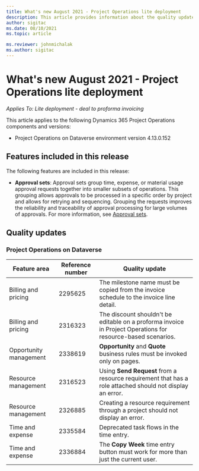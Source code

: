 ```yaml
---
title: What's new August 2021 - Project Operations lite deployment
description: This article provides information about the quality updates available in the August 2021 release of Project Operations lite deployment.
author: sigitac
ms.date: 08/10/2021
ms.topic: article

ms.reviewer: johnmichalak
ms.author: sigitac
---
```


# What's new August 2021 - Project Operations lite deployment

_Applies To: Lite deployment - deal to proforma invoicing_

This article applies to the following Dynamics 365 Project Operations components and versions:

  - Project Operations on Dataverse environment version 4.13.0.152

## Features included in this release

The following features are included in this release:

- **Approval sets**: Approval sets group time, expense, or material usage approval requests together into smaller subsets of operations. This grouping allows approvals to be processed in a specific order by project and allows for retrying and sequencing. Grouping the requests improves the reliability and traceability of approval processing for large volumes of approvals. For more information, see [Approval sets](../../approvals/approval-sets.md).

## Quality updates

### Project Operations on Dataverse

| **Feature area** | **Reference number** | **Quality update** |
| --- | --- | --- |
| Billing and pricing | 2295625 | The milestone name must be copied from the invoice schedule to the invoice line detail. |
| Billing and pricing | 2316323 | The discount shouldn't be editable on a proforma invoice in Project Operations for resource-based scenarios. |
| Opportunity management | 2338619 | **Opportunity** and **Quote** business rules must be invoked only on pages. |
| Resource management | 2316523 | Using **Send Request** from a resource requirement that has a role attached should not display an error. |
| Resource management | 2326885 | Creating a resource requirement through a project should not display an error. |
| Time and expense | 2335584 | Deprecated task flows in the time entry. |
| Time and expense | 2336884 | The **Copy Week** time entry button must work for more than just the current user. |

